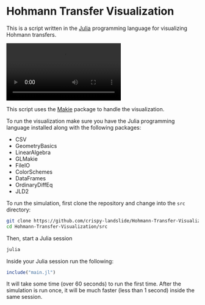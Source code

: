 # Hohmann Transfer Visualization
This is a script written in the [Julia](https://julialang.org/) programming language for visualizing Hohmann transfers.

![](/assets/examples/hohmann_transfer_example.ogv)

This script uses the [Makie](https://github.com/JuliaPlots/Makie.jl) package to handle the visualization.

To run the visualization make sure you have the Julia programming language installed along with the following packages:
- CSV
- GeometryBasics
- LinearAlgebra
- GLMakie
- FileIO
- ColorSchemes
- DataFrames
- OrdinaryDiffEq
- JLD2

To run the simulation, first clone the repository and change into the `src` directory:
```bash
git clone https://github.com/crispy-landslide/Hohmann-Transfer-Visualization.git
cd Hohmann-Transfer-Visualization/src
```

Then, start a Julia session
```bash
julia
```
Inside your Julia session run the following:
```julia
include("main.jl")
```

It will take some time (over 60 seconds) to run the first time. After the simulation is run once, it will be much faster (less than 1 second) inside the same session.




